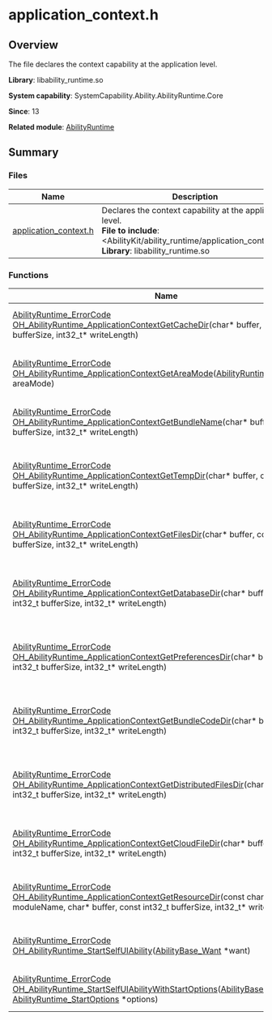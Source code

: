 # application_context.h


## Overview

The file declares the context capability at the application level.

**Library**: libability_runtime.so

**System capability**: SystemCapability.Ability.AbilityRuntime.Core

**Since**: 13

**Related module**: [AbilityRuntime](_ability_runtime.md)


## Summary

### Files

| Name                                               | Description                                                        |
| --------------------------------------------------- | ------------------------------------------------------------ |
| [application_context.h](application__context_8h.md) | Declares the context capability at the application level.<br>**File to include**: <AbilityKit/ability_runtime/application_context.h><br>**Library**: libability_runtime.so|

### Functions

| Name                                                        | Description                        |
| ------------------------------------------------------------ | ---------------------------- |
| [AbilityRuntime_ErrorCode](_ability_runtime.md#abilityruntime_errorcode) [OH_AbilityRuntime_ApplicationContextGetCacheDir](_ability_runtime.md#oh_abilityruntime_applicationcontextgetcachedir)(char* buffer, int32_t bufferSize, int32_t* writeLength) | Obtains the application-level cache directory.    |
| [AbilityRuntime_ErrorCode](_ability_runtime.md#abilityruntime_errorcode) [OH_AbilityRuntime_ApplicationContextGetAreaMode](_ability_runtime.md#oh_abilityruntime_applicationcontextgetareamode)([AbilityRuntime_AreaMode](_ability_runtime.md#abilityruntime_areamode)* areaMode) | Obtains the application-level data encryption level.|
| [AbilityRuntime_ErrorCode](_ability_runtime.md#abilityruntime_errorcode) [OH_AbilityRuntime_ApplicationContextGetBundleName](_ability_runtime.md#oh_abilityruntime_applicationcontextgetbundlename)(char* buffer, int32_t bufferSize, int32_t* writeLength) | Obtains the bundle name of the application.              |
| [AbilityRuntime_ErrorCode](_ability_runtime.md#abilityruntime_errorcode) [OH_AbilityRuntime_ApplicationContextGetTempDir](_ability_runtime.md#oh_abilityruntime_applicationcontextgettempdir)(char* buffer, const int32_t bufferSize, int32_t* writeLength) | Obtains the application-level temporary file directory.  |
| [AbilityRuntime_ErrorCode](_ability_runtime.md#abilityruntime_errorcode) [OH_AbilityRuntime_ApplicationContextGetFilesDir](_ability_runtime.md#oh_abilityruntime_applicationcontextgetfilesdir)(char* buffer, const int32_t bufferSize, int32_t* writeLength) | Obtains the application-level common file directory.  |
| [AbilityRuntime_ErrorCode](_ability_runtime.md#abilityruntime_errorcode) [OH_AbilityRuntime_ApplicationContextGetDatabaseDir](_ability_runtime.md#oh_abilityruntime_applicationcontextgetdatabasedir)(char* buffer, const int32_t bufferSize, int32_t* writeLength) | Obtains the application-level database file directory.|
| [AbilityRuntime_ErrorCode](_ability_runtime.md#abilityruntime_errorcode) [OH_AbilityRuntime_ApplicationContextGetPreferencesDir](_ability_runtime.md#oh_abilityruntime_applicationcontextgetpreferencesdir)(char* buffer, const int32_t bufferSize, int32_t* writeLength) | Obtains the application-level preferences file directory.|
| [AbilityRuntime_ErrorCode](_ability_runtime.md#abilityruntime_errorcode) [OH_AbilityRuntime_ApplicationContextGetBundleCodeDir](_ability_runtime.md#oh_abilityruntime_applicationcontextgetbundlecodedir)(char* buffer, const int32_t bufferSize, int32_t* writeLength) | Obtains the application-level installation file directory.  |
| [AbilityRuntime_ErrorCode](_ability_runtime.md#abilityruntime_errorcode) [OH_AbilityRuntime_ApplicationContextGetDistributedFilesDir](_ability_runtime.md#oh_abilityruntime_applicationcontextgetdistributedfilesdir)(char* buffer, const int32_t bufferSize, int32_t* writeLength) | Obtains the application-level distributed file directory.|
| [AbilityRuntime_ErrorCode](_ability_runtime.md#abilityruntime_errorcode) [OH_AbilityRuntime_ApplicationContextGetCloudFileDir](_ability_runtime.md#oh_abilityruntime_applicationcontextgetcloudfiledir)(char* buffer, const int32_t bufferSize, int32_t* writeLength) | Obtains the application-level cloud file directory.    |
| [AbilityRuntime_ErrorCode](_ability_runtime.md#abilityruntime_errorcode) [OH_AbilityRuntime_ApplicationContextGetResourceDir](_ability_runtime.md#oh_abilityruntime_applicationcontextgetresourcedir)(const char* moduleName, char* buffer, const int32_t bufferSize, int32_t* writeLength) | Obtains the application-level resource directory.    |
| [AbilityRuntime_ErrorCode](_ability_runtime.md#abilityruntime_errorcode) [OH_AbilityRuntime_StartSelfUIAbility](_ability_runtime.md#oh_abilityruntime_startselfuiability)([AbilityBase_Want](_ability_base.md#abilitybase_want) *want) | Starts the UIAbility of the current application.    |
| [AbilityRuntime_ErrorCode](_ability_runtime.md#abilityruntime_errorcode) [OH_AbilityRuntime_StartSelfUIAbilityWithStartOptions](_ability_runtime.md#oh_abilityruntime_startselfuiabilitywithstartoptions)([AbilityBase_Want](_ability_base.md#abilitybase_want) *want, [AbilityRuntime_StartOptions](_ability_runtime.md#abilityruntime_startoptions) *options) | Starts the UIAbility of the current application.    |